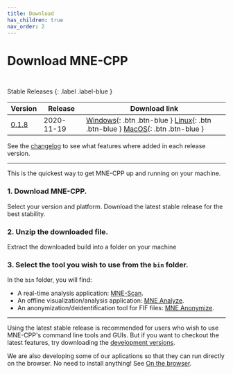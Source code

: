 ```yaml
---
title: Download
has_children: true
nav_order: 2
---
```

# Download MNE-CPP

<html>
<div style="height:13px"></div>
</html>

Stable Releases
{: .label .label-blue }

| Version | Release | Download link |
|-------|-------|-------|
| [0.1.8](changelog.md#version-018) | 2020-11-19 | <span class="fs-2"> [Windows](https://github.com/mne-tools/mne-cpp/releases/download/v0.1.8/mne-cpp-windows-dynamic-x86_64.zip){: .btn .btn-blue } [Linux](https://github.com/mne-tools/mne-cpp/releases/download/v0.1.8/mne-cpp-linux-dynamic-x86_64.tar.gz){: .btn .btn-blue } [MacOS](https://github.com/mne-tools/mne-cpp/releases/download/v0.1.8/mne-cpp-macos-dynamic-x86_64.tar.gz){: .btn .btn-blue } </span> |

See the [changelog](changelog.md) to see what features where added in each release version.

---

This is the quickest way to get MNE-CPP up and running on your machine.

### 1. Download MNE-CPP.

Select your version and platform. Download the latest stable release for the best stability.

### 2. Unzip the downloaded file.
Extract the downloaded build into a folder on your machine

### 3. Select the tool you wish to use from the `bin` folder.

In the `bin` folder,  you will find:
  - A real-time analysis application: [MNE-Scan](../documentation/scan.md).
  - An offline visualization/analysis application: [MNE Analyze](../documentation/analyze.md).
  - An anonymization/deidentification tool for FIF files: [MNE Anonymize](../documentation/anonymize.md).

---

Using the latest stable release is recommended for users who wish to use MNE-CPP's command line tools and GUIs. But if you want to checkout the latest features, try downloading the [development versions](../development/development.md).

We are also developing some of our aplications so that they can run directly on the browser. No need to install anything! See [On the browser](webasm.md).
